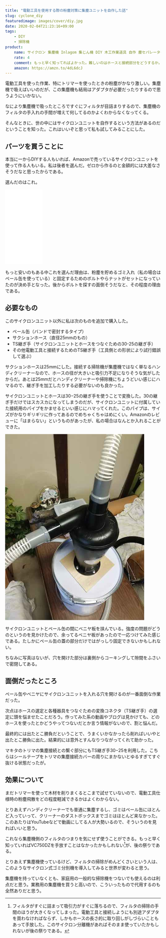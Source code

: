 ```yaml
---
title: "電動工具を使用する際の粉塵対策に集塵ユニットを自作した話"
slug: cyclone_diy
featuredimage: images/cover/diy.jpg
date: 2020-02-04T21:23:16+09:00
tags:
    - DIY
    - 掃除機
product:
    name: サイクロン 集塵機 Inlagom 集じん機 DIY 木工作業道具 自作 塵セパレーターコマンダー 【ブラック】
    rate: 4
    comment: もっと早く知ってればよかった。難しいのはホースと接続部分をどうするか。
    amazon: https://amzn.to/4dL6dcJ
---
```


電動工具を使った作業、特にトリマーを使ったときの粉塵がかなり激しい。集塵機で吸えばいいのだが、この集塵機も結局はアダプタが必要だったりするので思うようにいかない。

なにより集塵機で吸ったところですぐにフィルタが目詰まりするので、集塵機のフィルタの手入れの手間が増えて何してるのかよくわからなくなってくる。

そんなときに、世の中にはサイクロンユニットを自作するという方法があるのだということを知った。これはいいぞと思って私も試してみることにした。

<!--more-->

## パーツを買うことに

本当に一からDIYする人もいれば、Amazonで売っているサイクロンユニットを使って作る人もいる。私は後者を選んだ。ゼロから作るのと金額的には大差なさそうだなと思ったからである。

選んだのはこれ。

<iframe style="width:120px;height:240px;" marginwidth="0" marginheight="0" scrolling="no" frameborder="0" src="//rcm-fe.amazon-adsystem.com/e/cm?lt1=_blank&bc1=000000&IS2=1&bg1=FFFFFF&fc1=000000&lc1=0000FF&t=illusionspace-22&language=ja_JP&o=9&p=8&l=as4&m=amazon&f=ifr&ref=as_ss_li_til&asins=B07GB88TM6&linkId=4fde2b9bb41fda76cf7cd573f6300db4"></iframe>

もっと安いのもある中これを選んだ理由は、粉塵を貯めるゴミ入れ（私の場合はペール缶を使っている）と固定するためのボルトやらナットがセットになっていたのが決め手となった。後からボルトを探すの面倒そうだなと、その程度の理由である。

## 必要なもの

このサイクロンユニット以外に私は次のものを追加で購入した。

- ペール缶（バンドで密封するタイプ）
- サクションホース（直径25mmのもの）
- TS継ぎ手（サイクロンユニットとホースをつなぐための30-25の継ぎ手）
- その他電動工具と接続するためのTS継ぎ手（工具側との形状により試行錯誤して選ぶ）

サクションホースは25mmにした。接続する掃除機が集塵機ではなく単なるハンディクリーナーなので、ホースの径が大きいと吸引力不足になりそうな気がしたからだ。あとは25mmだとハンディクリーナーや掃除機にちょうどいい感じにハマるので、継ぎ手を加工したりする必要がないのも良かった。

サイクロンユニットとホースは30−25の継ぎ手を使うことで変換した。30の継ぎ手だけではスカスカになってしまうのだが、サイクロンユニットに付属していた接続用のパイプをかませるといい感じにハマってくれた。このパイプは、サイズがかなりギリギリに作ってあるのでめちゃくちゃはめにくい。Amazonのレビューに「はまらない」というものがあったが、私の場合はなんとか入れることができた。

![完成形](cyclone_unit.jpg)

サイクロンユニットとペール缶の間にベニヤ板を挟んでいる。強度の問題がどうのというのを見かけたので、余ってるベニヤ板があったので一応つけてみた感じである。たしかにペール缶の蓋の部分だけではがっしり固定できないかもしれない。

ちなみに写真はないが、穴を開けた部分は裏側からコーキングして隙間をふさいで密閉してある。

## 面倒だったところ

ペール缶やベニヤにサイクロンユニットを入れる穴を開けるのが一番面倒な作業だった。

次点はホースの選定と各種器具をつなぐための変換コネクタ（TS継ぎ手）の選定に頭を悩ませたことだろう。作ってみた系の動画やブログは見かけても、どのホースを使ったとかどうやってつないだとか言う情報がないので、割と悩んだ。

最終的には出たとこ勝負だということで、うまくいかなかったら削ればいいやと出たとこ勝負に出た。結果的には意外とすんなりつながってくれて助かった。

マキタのトリマの集塵接続との繋ぐ部分にもTS継ぎ手30−25を利用した。こちらはシールテープをトリマの集塵接続カバーの周りにまかないとゆるすぎてすぐ抜ける状態だったが。

## 効果について

まだトリマーを使って木材を削りまくるとこまで試せていないので、電動工具仕様時の粉塵飛散をどの程度軽減できるかはよくわからない。

とりあえずハンディクリーナーでも普通に集塵するし、ゴミはペール缶にほとんど入っていって、クリーナーのダストボックスまでゴミはほとんど来なかった。このあたりはYouTubeなどで動画にしてる人が大勢いるので、そういうのを見ればいいと思う。

これなら集塵機側のフィルタのつまりを気にせず使うことができる。もっと早く知っていればVC750DZを手放すことはなかったかもしれない[^1]が、後の祭りである。

とりあえず集塵機使っているけど、フィルタの掃除がめんどくさいという人は、このようなサイクロン式ゴミ分別機を導入してみると世界が変わると思う。

集塵機を持っていなくとも、家庭用の一般的な掃除機をつないでも使えるのは利点だと思う。業務用の集塵機を買うと高いので、こういったもので代用するのも全然ありだと思う。

[^1]: フィルタがすぐに詰まって吸引力がすぐに落ちるので、フィルタの掃除の手間のほうが大きくなってしまった。電動工具と接続しようにも別途アダプタを買わなければならず、しかもホースの長さ的に取り回しがしづらいこともあって手放した。このサイクロン分離機があればそのまま使っていたかもしれないが後の祭りである。